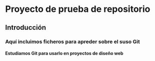 # Proyecto de prueba de repositorio
## Introducción
### Aquí incluimos ficheros para apreder sobre el suso Git
#### Estudiamos Git para  usarlo en proyectos de diseño web
